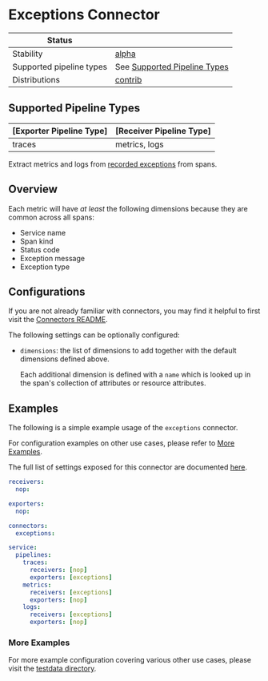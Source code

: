 # Exceptions Connector

<!-- status autogenerated section -->
| Status                   |               |
| ------------------------ |---------------|
| Stability                | [alpha] |
| Supported pipeline types | See [Supported Pipeline Types](#supported-pipeline-types)  |
| Distributions            | [contrib]     |

## Supported Pipeline Types

| [Exporter Pipeline Type] | [Receiver Pipeline Type] |
| ------------------------ | ------------------------ |
| traces                   | metrics, logs            |

Extract metrics and logs from [recorded exceptions](https://opentelemetry.io/docs/reference/specification/trace/semantic_conventions/exceptions/) from spans.
<!-- end autogenerated section -->

## Overview

Each metric will have _at least_ the following dimensions because they are common across all spans:
- Service name
- Span kind
- Status code
- Exception message
- Exception type

## Configurations

If you are not already familiar with connectors, you may find it helpful to first visit the [Connectors README].

The following settings can be optionally configured:
- `dimensions`: the list of dimensions to add together with the default dimensions defined above.
  
  Each additional dimension is defined with a `name` which is looked up in the span's collection of attributes or resource attributes.

## Examples

The following is a simple example usage of the `exceptions` connector.

For configuration examples on other use cases, please refer to [More Examples](#more-examples).

The full list of settings exposed for this connector are documented [here](../../connector/exceptionsconnector/config.go).


```yaml
receivers:
  nop:

exporters:
  nop:

connectors:
  exceptions:

service:
  pipelines:
    traces:
      receivers: [nop]
      exporters: [exceptions]
    metrics:
      receivers: [exceptions]
      exporters: [nop]
    logs:
      receivers: [exceptions]
      exporters: [nop]      
```

### More Examples

For more example configuration covering various other use cases, please visit the [testdata directory](../../connector/exceptionsconnector/testdata).

[alpha]: https://github.com/open-telemetry/opentelemetry-collector#alpha
[contrib]:https://github.com/open-telemetry/opentelemetry-collector-releases/tree/main/distributions/otelcol-contrib
[Connectors README]:https://github.com/open-telemetry/opentelemetry-collector/blob/main/connector/README.md